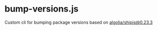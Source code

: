 bump-versions.js
==============

Custom cli for bumping package versions based on [algolia/shipjs@0.23.3](https://github.com/algolia/shipjs/tree/v0.23.3/packages/shipjs)
